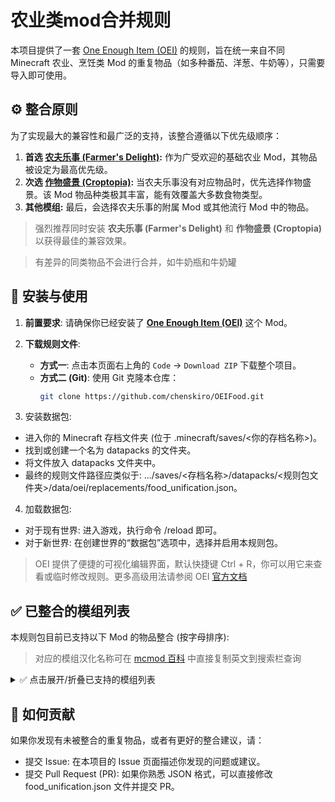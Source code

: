# 农业类mod合并规则

本项目提供了一套 [One Enough Item (OEI)](https://github.com/Tower-of-Sighs/OneEnoughItem) 的规则，旨在统一来自不同 Minecraft 农业、烹饪类 Mod 的重复物品（如多种番茄、洋葱、牛奶等），只需要导入即可使用。

## ⚙️ 整合原则
 
为了实现最大的兼容性和最广泛的支持，该整合遵循以下优先级顺序：
 
1.  **首选 [农夫乐事 (Farmer's Delight)](https://www.curseforge.com/minecraft/mc-mods/farmers-delight):** 作为广受欢迎的基础农业 Mod，其物品被设定为最高优先级。
2.  **次选 [作物盛景 (Croptopia)](https://www.curseforge.com/minecraft/mc-mods/croptopia-fabric):** 当农夫乐事没有对应物品时，优先选择作物盛景。该 Mod 物品种类极其丰富，能有效覆盖大多数食物类型。
3.  **其他模组:** 最后，会选择农夫乐事的附属 Mod 或其他流行 Mod 中的物品。
 
> 强烈推荐同时安装 **农夫乐事 (Farmer's Delight)** 和 **作物盛景 (Croptopia)** 以获得最佳的兼容效果。

> 有差异的同类物品不会进行合并，如牛奶瓶和牛奶罐 

## 🔧 安装与使用
 
1. **前置要求**: 请确保你已经安装了 [**One Enough Item (OEI)**](https://github.com/Tower-of-Sighs/OneEnoughItem) 这个 Mod。
 
2.  **下载规则文件**:
    *   **方式一**: 点击本页面右上角的 `Code` -> `Download ZIP` 下载整个项目。
    *   **方式二 (Git)**: 使用 Git 克隆本仓库：
        ```bash
        git clone https://github.com/chenskiro/OEIFood.git

3. 安装数据包:
- 进入你的 Minecraft 存档文件夹 (位于 .minecraft/saves/<你的存档名称>)。
- 找到或创建一个名为 datapacks 的文件夹。
- 将文件放入 datapacks 文件夹中。
- 最终的规则文件路径应类似于: .../saves/<存档名称>/datapacks/<规则包文件夹>/data/oei/replacements/food_unification.json。

4. 加载数据包:

- 对于现有世界: 进入游戏，执行命令 /reload 即可。
- 对于新世界: 在创建世界的“数据包”选项中，选择并启用本规则包。
  
> OEI 提供了便捷的可视化编辑界面，默认快捷键 Ctrl + R，你可以用它来查看或临时修改规则。更多高级用法请参阅 OEI [官方文档](https://doc.sighs.cc/docs/oneenoughitem/doc/)

## ✅ 已整合的模组列表

本规则包目前已支持以下 Mod 的物品整合 (按字母排序):
> 对应的模组汉化名称可在 [mcmod 百科](https://www.mcmod.cn/) 中直接复制英文到搜索栏查询

<details>
<summary>✅ 点击展开/折叠已支持的模组列表</summary>

- `biomesoplenty`
- `bountifulfares`
- `braziliandelight`
- `collectorsreap`
- `corn_delight`
- `crockpot`
- `croptopia`
- `culturaldelights`
- `dumplings_delight`
- `farm_and_charm`
- `farmersdelight`
- `farmersrespite`
- `flavor_immersed_daily`
- `fruitsdelight`
- `jellyfishing`
- `kaleidoscope_cookery`
- `kitchenkarrot`
- `ltc2`
- `manors_bounty`
- `minecolonies`
- `neapolitan`
- `pasterdream`
- `productivetrees`
- `rusticdelight`
- `sakura`
- `sushigocrafting`
- `teastory`
- `thermal`
- `ubesdelight`
- `unusual_delight`
- `vanillacookbook`
- `vinery`
- `vintagedelight`
- `youkaishomecoming`
- `youkaisfeasts:red_grape` `*红豆被归类到了那不勒斯风味`

</details>



## 🤝 如何贡献
如果你发现有未被整合的重复物品，或者有更好的整合建议，请：

- 提交 Issue: 在本项目的 Issue 页面描述你发现的问题或建议。
- 提交 Pull Request (PR): 如果你熟悉 JSON 格式，可以直接修改 food_unification.json 文件并提交 PR。
